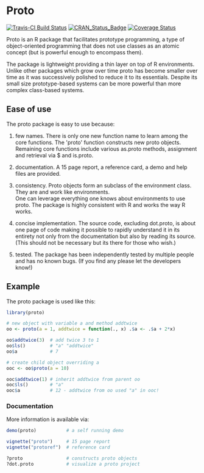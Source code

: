 # Proto 

[![Travis-CI Build Status](https://travis-ci.org/hadley/proto.svg?branch=master)](https://travis-ci.org/hadley/proto)
[![CRAN_Status_Badge](http://www.r-pkg.org/badges/version/proto)](http://cran.r-project.org/web/packages/proto)
[![Coverage Status](https://img.shields.io/codecov/c/github/hadley/proto/master.svg)](https://codecov.io/github/hadley/proto?branch=master)

Proto is an R package that facilitates prototype
programming, a type of object-oriented programming that
does not use classes as an atomic concept (but is powerful
enough to encompass them).

The package is lightweight providing a thin layer on top of
R environments.  Unlike other packages which grow over time
proto has become smaller over time as it was successively
polished to reduce it to its essentials.  Despite its small
size prototype-based systems can be more powerful than more 
complex class-based systems.  

## Ease of use

The proto package is easy to use because:

1. few names. There is only one new function name to learn
among the core functions.  The 'proto' function constructs
new proto objects.  Remaining core functions include various
as.proto methods, assignment and retrieval via $ and
is.proto.

2. documentation. A 15 page report, a reference card, a demo
and help files are provided.

3.  consistency.  Proto objects form an subclass of the
environment class.  They are and work like environments.  
One can leverage everything one knows about environments 
to use proto.  The package is highly consistent with R and
works the way R works.

4. concise implementation.  The source code, excluding
dot.proto, is about one page of code making it possible to
rapidly understand it in its entirety not only from the
documentation but also by reading its source. (This should
not be necessary but its there for those who wish.)

5. tested.  The package has been independently tested by
multiple people and has no known bugs.  (If you find any
please let the developers know!)

## Example

The proto package is used like this:

```R
library(proto)

# new object with variable a and method addtwice
oo <- proto(a = 1, addtwice = function(., x) .$a <- .$a + 2*x)

oo$addtwice(3)  # add twice 3 to 1
oo$ls()         # "a" "addtwice"
oo$a            # 7

# create child object overriding a
ooc <- oo$proto(a = 10)

ooc$addtwice(1) # inherit addtwice from parent oo
ooc$ls()        # "a"
ooc$a           # 12 - addtwice from oo used "a" in ooc!
```

### Documentation

More information is available via:

```R
demo(proto)           # a self running demo

vignette("proto")     # 15 page report
vignette("protoref")  # reference card

?proto                # constructs proto objects
?dot.proto            # visualize a proto project
```
